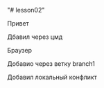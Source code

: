 "# lesson02" 

Привет

Дбавил через цмд

Браузер

Добавио через ветку branch1


Добавил локальный конфликт

